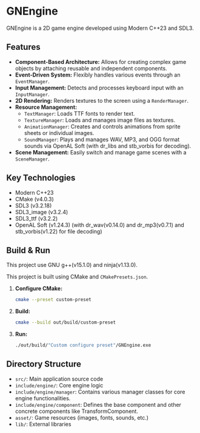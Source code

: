 # GNEngine

GNEngine is a 2D game engine developed using Modern C++23 and SDL3.

## Features

- **Component-Based Architecture:** Allows for creating complex game objects by attaching reusable and independent components.
- **Event-Driven System:** Flexibly handles various events through an `EventManager`.
- **Input Management:** Detects and processes keyboard input with an `InputManager`.
- **2D Rendering:** Renders textures to the screen using a `RenderManager`.
- **Resource Management:**
    - `TextManager`: Loads TTF fonts to render text.
    - `TextureManager`: Loads and manages image files as textures.
    - `AnimationManager`: Creates and controls animations from sprite sheets or individual images.
    - `SoundManager`: Plays and manages WAV, MP3, and OGG format sounds via OpenAL Soft (with dr_libs and stb_vorbis for decoding).
- **Scene Management:** Easily switch and manage game scenes with a `SceneManager`.


## Key Technologies

- Modern C++23
- CMake (v4.0.3)
- SDL3 (v3.2.18)
- SDL3_image (v3.2.4)
- SDL3_ttf (v3.2.2)
- OpenAL Soft (v1.24.3)
    (with dr_wav(v0.14.0) and dr_mp3(v0.7.1) and stb_vorbis(v1.22) for file decoding)

## Build & Run
This project use GNU g++(v15.1.0) and ninja(v1.13.0).

This project is built using CMake and `CMakePresets.json`.

1.  **Configure CMake:**
    ```bash
    cmake --preset custom-preset
    ```

2.  **Build:**
    ```bash
    cmake --build out/build/custom-preset
    ```

3.  **Run:**
    ```bash
    ./out/build/"Custom configure preset"/GNEngine.exe
    ```

## Directory Structure

- `src/`: Main application source code
- `include/engine/`: Core engine logic
- `include/engine/manager`: Contains various manager classes for core engine functionalities.
- `include/engine/component`: Defines the base component and other concrete components like TransformComponent.
- `asset/`: Game resources (images, fonts, sounds, etc.)
- `lib/`: External libraries